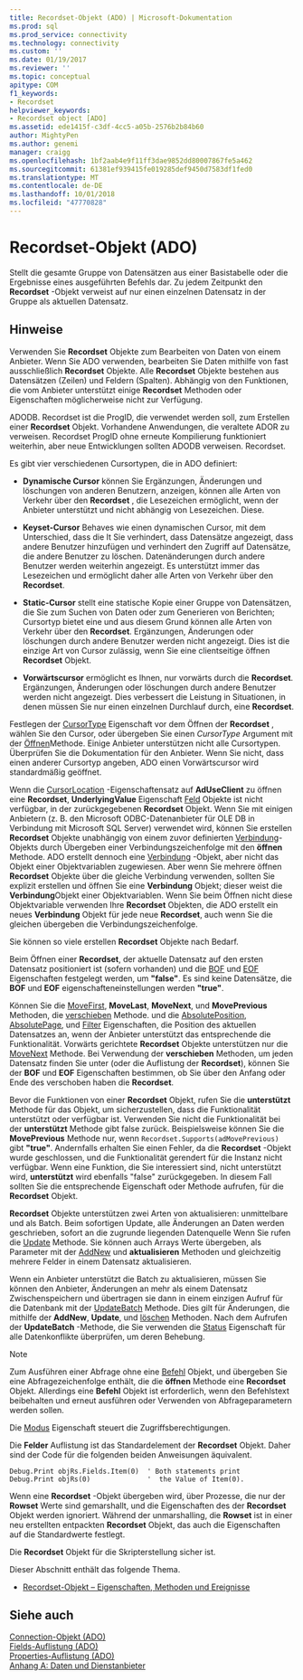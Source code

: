 ```yaml
---
title: Recordset-Objekt (ADO) | Microsoft-Dokumentation
ms.prod: sql
ms.prod_service: connectivity
ms.technology: connectivity
ms.custom: ''
ms.date: 01/19/2017
ms.reviewer: ''
ms.topic: conceptual
apitype: COM
f1_keywords:
- Recordset
helpviewer_keywords:
- Recordset object [ADO]
ms.assetid: ede1415f-c3df-4cc5-a05b-2576b2b84b60
author: MightyPen
ms.author: genemi
manager: craigg
ms.openlocfilehash: 1bf2aab4e9f11ff3dae9852dd80007867fe5a462
ms.sourcegitcommit: 61381ef939415fe019285def9450d7583df1fed0
ms.translationtype: MT
ms.contentlocale: de-DE
ms.lasthandoff: 10/01/2018
ms.locfileid: "47770828"
---
```

# <a name="recordset-object-ado"></a>Recordset-Objekt (ADO)
Stellt die gesamte Gruppe von Datensätzen aus einer Basistabelle oder die Ergebnisse eines ausgeführten Befehls dar. Zu jedem Zeitpunkt den **Recordset** -Objekt verweist auf nur einen einzelnen Datensatz in der Gruppe als aktuellen Datensatz.  
  
## <a name="remarks"></a>Hinweise  
 Verwenden Sie **Recordset** Objekte zum Bearbeiten von Daten von einem Anbieter. Wenn Sie ADO verwenden, bearbeiten Sie Daten mithilfe von fast ausschließlich **Recordset** Objekte. Alle **Recordset** Objekte bestehen aus Datensätzen (Zeilen) und Feldern (Spalten). Abhängig von den Funktionen, die vom Anbieter unterstützt einige **Recordset** Methoden oder Eigenschaften möglicherweise nicht zur Verfügung.  
  
 ADODB. Recordset ist die ProgID, die verwendet werden soll, zum Erstellen einer **Recordset** Objekt. Vorhandene Anwendungen, die veraltete ADOR zu verweisen. Recordset ProgID ohne erneute Kompilierung funktioniert weiterhin, aber neue Entwicklungen sollten ADODB verweisen. Recordset.  
  
 Es gibt vier verschiedenen Cursortypen, die in ADO definiert:  
  
-   **Dynamische Cursor** können Sie Ergänzungen, Änderungen und löschungen von anderen Benutzern, anzeigen, können alle Arten von Verkehr über den **Recordset** , die Lesezeichen ermöglicht, wenn der Anbieter unterstützt und nicht abhängig von Lesezeichen. Diese.  
  
-   **Keyset-Cursor** Behaves wie einen dynamischen Cursor, mit dem Unterschied, dass die It Sie verhindert, dass Datensätze angezeigt, dass andere Benutzer hinzufügen und verhindert den Zugriff auf Datensätze, die andere Benutzer zu löschen. Datenänderungen durch andere Benutzer werden weiterhin angezeigt. Es unterstützt immer das Lesezeichen und ermöglicht daher alle Arten von Verkehr über den **Recordset**.  
  
-   **Static-Cursor** stellt eine statische Kopie einer Gruppe von Datensätzen, die Sie zum Suchen von Daten oder zum Generieren von Berichten; Cursortyp bietet eine und aus diesem Grund können alle Arten von Verkehr über den **Recordset**. Ergänzungen, Änderungen oder löschungen durch andere Benutzer werden nicht angezeigt. Dies ist die einzige Art von Cursor zulässig, wenn Sie eine clientseitige öffnen **Recordset** Objekt.  
  
-   **Vorwärtscursor** ermöglicht es Ihnen, nur vorwärts durch die **Recordset**. Ergänzungen, Änderungen oder löschungen durch andere Benutzer werden nicht angezeigt. Dies verbessert die Leistung in Situationen, in denen müssen Sie nur einen einzelnen Durchlauf durch, eine **Recordset**.  
  
 Festlegen der [CursorType](../../../ado/reference/ado-api/cursortype-property-ado.md) Eigenschaft vor dem Öffnen der **Recordset** , wählen Sie den Cursor, oder übergeben Sie einen *CursorType* Argument mit der [Öffnen](../../../ado/reference/ado-api/open-method-ado-recordset.md)Methode. Einige Anbieter unterstützen nicht alle Cursortypen. Überprüfen Sie die Dokumentation für den Anbieter. Wenn Sie nicht, dass einen anderer Cursortyp angeben, ADO einen Vorwärtscursor wird standardmäßig geöffnet.  
  
 Wenn die [CursorLocation](../../../ado/reference/ado-api/cursorlocation-property-ado.md) -Eigenschaftensatz auf **AdUseClient** zu öffnen eine **Recordset**, **UnderlyingValue** Eigenschaft [Feld](../../../ado/reference/ado-api/field-object.md) Objekte ist nicht verfügbar, in der zurückgegebenen **Recordset** Objekt. Wenn Sie mit einigen Anbietern (z. B. den Microsoft ODBC-Datenanbieter für OLE DB in Verbindung mit Microsoft SQL Server) verwendet wird, können Sie erstellen **Recordset** Objekte unabhängig von einem zuvor definierten [Verbindung](../../../ado/reference/ado-api/connection-object-ado.md)-Objekts durch Übergeben einer Verbindungszeichenfolge mit den **öffnen** Methode. ADO erstellt dennoch eine [Verbindung](../../../ado/reference/ado-api/connection-object-ado.md) -Objekt, aber nicht das Objekt einer Objektvariablen zugewiesen. Aber wenn Sie mehrere öffnen **Recordset** Objekte über die gleiche Verbindung verwenden, sollten Sie explizit erstellen und öffnen Sie eine **Verbindung** Objekt; dieser weist die **Verbindung**Objekt einer Objektvariablen. Wenn Sie beim Öffnen nicht diese Objektvariable verwenden Ihre **Recordset** Objekten, die ADO erstellt ein neues **Verbindung** Objekt für jede neue **Recordset**, auch wenn Sie die gleichen übergeben die Verbindungszeichenfolge.  
  
 Sie können so viele erstellen **Recordset** Objekte nach Bedarf.  
  
 Beim Öffnen einer **Recordset**, der aktuelle Datensatz auf den ersten Datensatz positioniert ist (sofern vorhanden) und die [BOF](../../../ado/reference/ado-api/bof-eof-properties-ado.md) und [EOF](../../../ado/reference/ado-api/bof-eof-properties-ado.md) Eigenschaften festgelegt werden, um **"false"**. Es sind keine Datensätze, die **BOF** und **EOF** eigenschafteneinstellungen werden **"true"**.  
  
 Können Sie die [MoveFirst](../../../ado/reference/ado-api/movefirst-movelast-movenext-and-moveprevious-methods-ado.md), **MoveLast**, **MoveNext**, und **MovePrevious** Methoden, die [verschieben](../../../ado/reference/ado-api/move-method-ado.md) Methode. und die [AbsolutePosition](../../../ado/reference/ado-api/absoluteposition-property-ado.md), [AbsolutePage](../../../ado/reference/ado-api/absolutepage-property-ado.md), und [Filter](../../../ado/reference/ado-api/filter-property.md) Eigenschaften, die Position des aktuellen Datensatzes an, wenn der Anbieter unterstützt das entsprechende die Funktionalität. Vorwärts gerichtete **Recordset** Objekte unterstützen nur die [MoveNext](../../../ado/reference/ado-api/movefirst-movelast-movenext-and-moveprevious-methods-ado.md) Methode. Bei Verwendung der **verschieben** Methoden, um jeden Datensatz finden Sie unter (oder die Auflistung der **Recordset**), können Sie der **BOF** und **EOF** Eigenschaften bestimmen, ob Sie über den Anfang oder Ende des verschoben haben die **Recordset**.  
  
 Bevor die Funktionen von einer **Recordset** Objekt, rufen Sie die **unterstützt** Methode für das Objekt, um sicherzustellen, dass die Funktionalität unterstützt oder verfügbar ist. Verwenden Sie nicht die Funktionalität bei der **unterstützt** Methode gibt false zurück. Beispielsweise können Sie die **MovePrevious** Methode nur, wenn `Recordset.Supports(adMovePrevious)` gibt **"true"**. Andernfalls erhalten Sie einen Fehler, da die **Recordset** -Objekt wurde geschlossen, und die Funktionalität gerendert für die Instanz nicht verfügbar. Wenn eine Funktion, die Sie interessiert sind, nicht unterstützt wird, **unterstützt** wird ebenfalls "false" zurückgegeben. In diesem Fall sollten Sie die entsprechende Eigenschaft oder Methode aufrufen, für die **Recordset** Objekt.  
  
 **Recordset** Objekte unterstützen zwei Arten von aktualisieren: unmittelbare und als Batch. Beim sofortigen Update, alle Änderungen an Daten werden geschrieben, sofort an die zugrunde liegenden Datenquelle Wenn Sie rufen die [Update](../../../ado/reference/ado-api/update-method.md) Methode. Sie können auch Arrays Werte übergeben, als Parameter mit der [AddNew](../../../ado/reference/ado-api/addnew-method-ado.md) und **aktualisieren** Methoden und gleichzeitig mehrere Felder in einem Datensatz aktualisieren.  
  
 Wenn ein Anbieter unterstützt die Batch zu aktualisieren, müssen Sie können den Anbieter, Änderungen an mehr als einem Datensatz Zwischenspeichern und übertragen sie dann in einem einzigen Aufruf für die Datenbank mit der [UpdateBatch](../../../ado/reference/ado-api/updatebatch-method.md) Methode. Dies gilt für Änderungen, die mithilfe der **AddNew**, **Update**, und [löschen](../../../ado/reference/ado-api/delete-method-ado-recordset.md) Methoden. Nach dem Aufrufen der **UpdateBatch** -Methode, die Sie verwenden die [Status](../../../ado/reference/ado-api/status-property-ado-recordset.md) Eigenschaft für alle Datenkonflikte überprüfen, um deren Behebung.  
  
> [!NOTE]
>  Zum Ausführen einer Abfrage ohne eine [Befehl](../../../ado/reference/ado-api/command-object-ado.md) Objekt, und übergeben Sie eine Abfragezeichenfolge enthält, die die **öffnen** Methode eine **Recordset** Objekt. Allerdings eine **Befehl** Objekt ist erforderlich, wenn den Befehlstext beibehalten und erneut ausführen oder Verwenden von Abfrageparametern werden sollen.  
  
 Die [Modus](../../../ado/reference/ado-api/mode-property-ado.md) Eigenschaft steuert die Zugriffsberechtigungen.  
  
 Die **Felder** Auflistung ist das Standardelement der **Recordset** Objekt. Daher sind der Code für die folgenden beiden Anweisungen äquivalent.  
  
```  
Debug.Print objRs.Fields.Item(0)  ' Both statements print   
Debug.Print objRs(0)              '  the Value of Item(0).  
```  
  
 Wenn eine **Recordset** -Objekt übergeben wird, über Prozesse, die nur der **Rowset** Werte sind gemarshallt, und die Eigenschaften des der **Recordset** Objekt werden ignoriert. Während der unmarshalling, die **Rowset** ist in einer neu erstellten entpackten **Recordset** Objekt, das auch die Eigenschaften auf die Standardwerte festlegt.  
  
 Die **Recordset** Objekt für die Skripterstellung sicher ist.  
  
 Dieser Abschnitt enthält das folgende Thema.  
  
-   [Recordset-Objekt – Eigenschaften, Methoden und Ereignisse](../../../ado/reference/ado-api/recordset-object-properties-methods-and-events.md)  
  
## <a name="see-also"></a>Siehe auch  
 [Connection-Objekt (ADO)](../../../ado/reference/ado-api/connection-object-ado.md)   
 [Fields-Auflistung (ADO)](../../../ado/reference/ado-api/fields-collection-ado.md)   
 [Properties-Auflistung (ADO)](../../../ado/reference/ado-api/properties-collection-ado.md)   
 [Anhang A: Daten und Dienstanbieter](../../../ado/guide/appendixes/appendix-a-providers.md)
